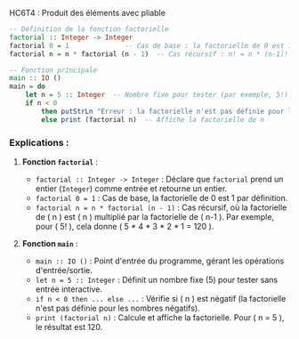 HC6T4 : Produit des éléments avec pliable

```haskell
-- Définition de la fonction factorielle
factorial :: Integer -> Integer
factorial 0 = 1              -- Cas de base : la factorielle de 0 est 1
factorial n = n * factorial (n - 1)  -- Cas récursif : n! = n * (n-1)!

-- Fonction principale
main :: IO ()
main = do
    let n = 5 :: Integer  -- Nombre fixe pour tester (par exemple, 5!)
    if n < 0
        then putStrLn "Erreur : la factorielle n'est pas définie pour les nombres négatifs."
        else print (factorial n)  -- Affiche la factorielle de n
```

### Explications :
1. **Fonction `factorial`** :
   - `factorial :: Integer -> Integer` : Déclare que `factorial` prend un entier (`Integer`) comme entrée et retourne un entier.
   - `factorial 0 = 1` : Cas de base, la factorielle de 0 est 1 par définition.
   - `factorial n = n * factorial (n - 1)` : Cas récursif, où la factorielle de \( n \) est \( n \) multiplié par la factorielle de \( n-1 \). Par exemple, pour \( 5! \), cela donne \( 5 * 4 * 3 * 2 * 1 = 120 \).

2. **Fonction `main`** :
   - `main :: IO ()` : Point d'entrée du programme, gérant les opérations d'entrée/sortie.
   - `let n = 5 :: Integer` : Définit un nombre fixe (5) pour tester sans entrée interactive.
   - `if n < 0 then ... else ...` : Vérifie si \( n \) est négatif (la factorielle n'est pas définie pour les nombres négatifs).
   - `print (factorial n)` : Calcule et affiche la factorielle. Pour \( n = 5 \), le résultat est 120.
